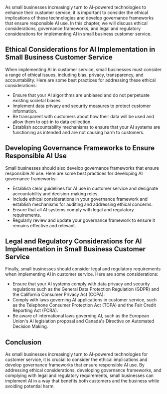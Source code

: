 

As small businesses increasingly turn to AI-powered technologies to enhance their customer service, it is important to consider the ethical implications of these technologies and develop governance frameworks that ensure responsible AI use. In this chapter, we will discuss ethical considerations, governance frameworks, and legal and regulatory considerations for implementing AI in small business customer service.

Ethical Considerations for AI Implementation in Small Business Customer Service
-------------------------------------------------------------------------------

When implementing AI in customer service, small businesses must consider a range of ethical issues, including bias, privacy, transparency, and accountability. Here are some best practices for addressing these ethical considerations:

* Ensure that your AI algorithms are unbiased and do not perpetuate existing societal biases.
* Implement data privacy and security measures to protect customer information.
* Be transparent with customers about how their data will be used and allow them to opt-in to data collection.
* Establish accountability mechanisms to ensure that your AI systems are functioning as intended and are not causing harm to customers.

Developing Governance Frameworks to Ensure Responsible AI Use
-------------------------------------------------------------

Small businesses should also develop governance frameworks that ensure responsible AI use. Here are some best practices for developing AI governance frameworks:

* Establish clear guidelines for AI use in customer service and designate accountability and decision-making roles.
* Include ethical considerations in your governance framework and establish mechanisms for auditing and addressing ethical concerns.
* Ensure that all AI systems comply with legal and regulatory requirements.
* Regularly review and update your governance framework to ensure it remains effective and relevant.

Legal and Regulatory Considerations for AI Implementation in Small Business Customer Service
--------------------------------------------------------------------------------------------

Finally, small businesses should consider legal and regulatory requirements when implementing AI in customer service. Here are some considerations:

* Ensure that your AI systems comply with data privacy and security regulations such as the General Data Protection Regulation (GDPR) and the California Consumer Privacy Act (CCPA).
* Comply with laws governing AI applications in customer service, such as the Telephone Consumer Protection Act (TCPA) and the Fair Credit Reporting Act (FCRA).
* Be aware of international laws governing AI, such as the European Union's AI legislation proposal and Canada's Directive on Automated Decision Making.

Conclusion
----------

As small businesses increasingly turn to AI-powered technologies for customer service, it is crucial to consider the ethical implications and develop governance frameworks that ensure responsible AI use. By addressing ethical considerations, developing governance frameworks, and complying with legal and regulatory requirements, small businesses can implement AI in a way that benefits both customers and the business while avoiding potential harm.
